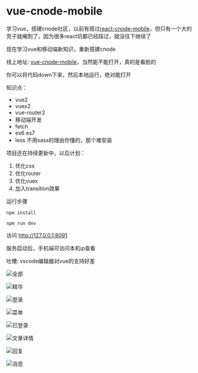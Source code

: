 # vue-cnode-mobile
学习vue，搭建cnode社区，以前有搭过[react-cnode-mobile](https://github.com/soulcm/react-cnode-mobile)，但只有一个大的壳子就阉割了，因为很多react坑都已经踩过，就没往下继续了

现在学习vue和移动端新知识，重新搭建cnode

线上地址: [vue-cnode-mobile](https://soulcm.github.io/vue-cnode-mobile/)，当然能不能打开，真的是看脸的


你可以将代码down下来，然后本地运行，绝对能打开


知识点：
* vue2
* vuex2
* vue-router2
* 移动端开发
* fetch
* es6 es7
* less 不用sass的理由你懂的，那个难安装

项目还在持续更新中，以后计划：
1. 优化css
2. 优化router
3. 优化vuex
4. 加入transition效果


运行步骤
```
npm install

npm run dev
```

访问 http://127.0.0.1:8091

服务启动后，手机端可访问本机ip查看


吐槽: vscode编辑器对vue的支持好差


![全部](./snapshoot/all.jpg)

![精华](./snapshoot/good.jpg)

![登录](./snapshoot/login.jpg)

![菜单](./snapshoot/menu.jpg)

![已登录](./snapshoot/islogin.jpg)

![文章详情](./snapshoot/topic.jpg)

![回复](./snapshoot/reply.jpg)

![消息](./snapshoot/message.jpg)
